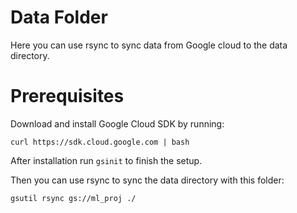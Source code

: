 # Data Folder
Here you can use rsync to sync data from Google cloud to the data directory.

# Prerequisites

Download and install Google Cloud SDK by running:

`curl https://sdk.cloud.google.com | bash`

After installation run `gsinit` to finish the setup.

Then you can use rsync to sync the data directory with this folder:

`gsutil rsync gs://ml_proj ./`


